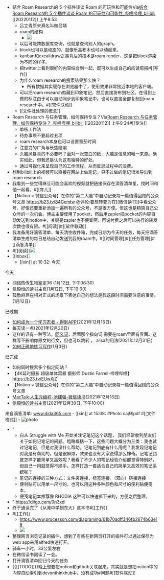 - 结合 Roam Research的 5 个插件谈谈 Roam 的可玩性和可能性Via[结合 Roam Research的 5 个插件谈谈 Roam 的可玩性和可能性_哔哩哔哩_bilibili](https://www.bilibili.com/video/BV1hZ4y1S7jP?spm_id_from=333.999.0.0) [[20220112]] 上午8:53
    - 吕立青原来真名叫做吕靖
    - roam的结构
        - ![](https://firebasestorage.googleapis.com/v0/b/firescript-577a2.appspot.com/o/imgs%2Fapp%2Fxinyiheng%2F8y_AUwPaID.png?alt=media&token=811e8833-d5ee-4945-b1a7-d6dcd76c94ed)
    - 以后可能跨数据库查询，也就是查询别人的graph。
    - block也可以是动态的，就像乐高积木也可以动起来。
    - kanban和excalidraw之类背后的技术是roam render，这是把block渲染为不同的样子。
    - 把twitter上看到很好的内容结合到一起，既可以生成自己的阅读周报#[[写作]]
    - 为什么roam research的搜索结果那么快？
        - 所有数据其实缓存在浏览器中了，使用效果非常接近本地的客户端。
    - 可以把roam research剪藏到印象笔记，然后直接发布到社区。在得到上做的标注由于可以自动同步到印象笔记中，也可以直接全部复制到roam research中。#[[软件联动]]
    - [[文件批处理的概念]]
- Roam Research 与任务管理，如何保持专注？Via[Roam Research 与任务管理，如何保持专注？_哔哩哔哩_bilibili](https://www.bilibili.com/video/BV1zS4y1Z7io?spm_id_from=333.999.0.0) [[20220112]] 上午9:24#[[专注]]
    - 单核工作法
    - 待办事项不要超过五项
    - roam research本身也可以设置番茄时间
    - 注意力的广角与长焦隐喻
    - 头脑风暴真的不必要吗？面对一张空白的纸，大脑是信息的唯一来源。确实如此，但我还是认为这有独特的好处。
    - 通过可视化来呈现自己的工作流程，从而反思过程中的浪费。
- 想到bilibili上的视频可以直接在网站上做笔记。只不过做的笔记很难导出到roam research
- 我看到一些觉得麻豆可能会喜欢的视频就把链接保存在滴答清单里，找时间和他一起看。#[[育儿]]
- 【Notion × 微信公众号】在你的“第二大脑”中自动记录每一篇值得回顾的公众号文章 https://b23.tv/84Cemtw @评论:要想转变为在[[微信读书]]中看公众号，好像还要重新添加一遍所有的公众号，不是很方便。但这也是精简自己公众号的一次机会。博主主要使用了pocket，然后用zapier把pocket的内容自动发送到notion中，关键是zapier也不便宜啊，再说付费之后可以执行的转发次数也很有限。#[[阅读]]#[[软件联动]]
- 我准备用好滴答清单，每天清空收件箱，完成日期为今天的任务，每天把滴答清单生成的每日总结自动发送到我的roam中。#[[时间管理]]#[[任务管理]]#[[滴答清单]]
- #[[阅读]]![](https://firebasestorage.googleapis.com/v0/b/firescript-577a2.appspot.com/o/imgs%2Fapp%2Fxinyiheng%2FCPifeHGvp2.png?alt=media&token=ebd53889-176f-479a-b2d8-7a980dc3c4ec)
- [[Inbox]]
    - [[xin]] at 10:32: 今天

今天
- 网络热传生物鉴定36  (1月12日, 下午06:30)
- [信毅恒的读书主页](https://book.douban.com/mine)(1月12日, 下午10:00)
- 鼓励麻豆在相对正式的场景下表达自己的想法是我这段时间需要注意的事情。(1月12日)

已过期
- [如何成为一个学习忍者 - 得到APP](https://www.dedao.cn/reader?id=JBpM1nLOerPa1XOp27zqQ8KGR56loVWrka3dLygv94jYmnENDxAMZJBkbNzEblgQ&source=douban)(2021年12月16日)
- 每天读一点(2021年12月20日)
- 这样的话有一种写法，[同义词]([[指向词]])，后面那个指向词 需要在roam里面有界面。这样写不影响你原文的行文，但也可以跳转 。 alisa的用法(2021年12月31日)
- [如何正确地练习写作](https://mp.weixin.qq.com/s/IDOurrBQyeD_2SnoAPam0A)(1月3日)

已完成
- 如何同时搜索多个指定网站？
- 【4K延时摄影 超级单体雷暴 摄影师 Dustin Farrell-哔哩哔哩】https://b23.tv/EUwXjZ
- 【Notion × 微信公众号】在你的“第二大脑”中自动记录每一篇值得回顾的公众号文章
- [MacTalk·人生元编程-池建强-微信读书](https://weread.qq.com/web/reader/f66325405c4f7cf66f11365k45c322601945c48cce2e120)(2021年12月16日)
- [信毅恒的读书主页](https://book.douban.com/mine)(2021年12月30日, 下午10:00)

来自滴答清单:
www.dida365.com
    - [[xin]] at 15:08: #Photo caj转pdf #[[文件格式]]
        - ![photo](https://firebasestorage.googleapis.com/v0/b/firescript-577a2.appspot.com/o/imgs%2Fapp%2Fxinyiheng%2F0XRFHBtoa?alt=media&token=208d9ddd-5a3b-4ed8-97f3-fa7598759e8b)
- "
    - 自从 Struggle with Me 开始关注记笔记这个话题， 我们经常收到朋友们关于如何记笔记的问题。粗略概括一下，这些问题大概分为三类：我也试过记笔记，但是对我没什么帮助。记笔记到底有什么用呢？我发现记笔记对我是有帮助的，但是很麻烦，效果也没有大家说得那么神奇。记笔记到底怎样才能简单又高效呢？我看了不少人的笔记经验介绍都觉得特别好，但自己一用就觉得不顺手。怎样打造一套适合自己的简单又高效的笔记系统呢？
    - 笔记的连接的三种方式：文件夹连接，标签连接，（双向）链接连接
    - 便利贴可以用单一尺寸的，也可以用这种多种颜色和尺寸的便利贴便笺本。
    - 便笺笔记本推荐像 RHODIA 这种可以快速撕下来的，方便之后整理。
- " https://diigo.com/0n3xdl
- 终于通读完了《从滩中学到东大》这本书#[[工作]]
- #[[工作]]
    - https://www.processon.com/diagraming/61b70adff346fb2874b63e19
    - ![](https://firebasestorage.googleapis.com/v0/b/firescript-577a2.appspot.com/o/imgs%2Fapp%2Fxinyiheng%2FiwSLxYUmPd.png?alt=media&token=27881885-fe64-4874-9f41-f19bb39c8d39)
- 整理网页浏览记录的插件，想到了有些在新网页打开的插件可以通过保存为web app来用alfred快速打开。
- 骑车一小时，33公里左右
- 在微信读书阅读了一会。
- 打开滴答清单回归今天的任务
- {{[[TODO]]}}晚上想要把notion和github关联起来，其实就是想把notion中的内容自动索引到devonthinkhub中，没有成功#问题#[[软件联动]]
